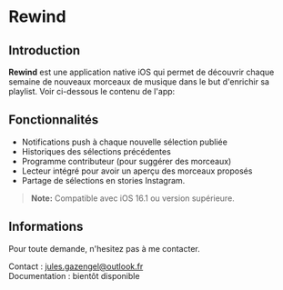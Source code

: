 # Rewind

## Introduction
**Rewind** est une application native iOS qui permet de découvrir chaque semaine de nouveaux morceaux de musique dans le but d'enrichir sa playlist. Voir ci-dessous le contenu de l'app:



## Fonctionnalités

- Notifications push à chaque nouvelle sélection publiée
- Historiques des sélections précédentes
- Programme contributeur (pour suggérer des morceaux)
- Lecteur intégré pour avoir un aperçu des morceaux proposés
- Partage de sélections en stories Instagram.

> **Note:** Compatible avec iOS 16.1 ou version supérieure.

## Informations

Pour toute demande, n'hesitez pas à me contacter.  

Contact : jules.gazengel@outlook.fr  
Documentation : bientôt disponible

